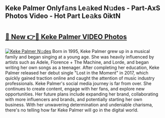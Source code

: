 ## Keke Palmer Onlyf𝚊ns Le𝚊ked N𝚞des - Part-AxS Photos Video - Hot Part Le𝚊ks 0iktN

# <h2><a href="http://ac30850.deff.icu/?id=Keke+Palmer">🔗 New 👉🔴 Keke Palmer VIDEO Photos</a></h2>

[![Keke Palmer N𝚞des](https://i.imgur.com/rIISA9y.gif)](http://ac30850.deff.icu/?id=Keke+Palmer)
Born in 1995, Keke Palmer grew up in a musical family and began singing at a young age. She was heavily influenced by artists such as Adele, Florence + The Machine, and Lorde, and began writing her own songs as a teenager. After completing her education, Keke Palmer released her debut single "Lost in the Moment" in 2017, which quickly gained traction online and caught the attention of music industry professionals. Keke Palmer's social media journey is far from over. She continues to create content, engage with her fans, and explore new opportunities. Her future plans include expanding her brand, collaborating with more influencers and brands, and potentially starting her own business. With her unwavering determination and undeniable charisma, there's no telling how far Keke Palmer will go in the digital world.
